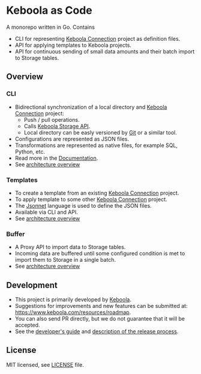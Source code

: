 # Keboola as Code

A monorepo written in Go. Contains

- CLI for representing [Keboola Connection](https://www.keboola.com/product/overview) project as definition files.
- API for applying templates to Keboola projects.
- API for continuous sending of small data amounts and their batch import to Storage tables.

## Overview

### CLI

- Bidirectional synchronization of a local directory and [Keboola Connection](https://www.keboola.com/product/overview) project:
  - Push / pull operations.
  - Calls [Keboola Storage API](https://developers.keboola.com/integrate/storage/api/).
  - Local directory can be easly versioned by [Git](https://git-scm.com/) or a similar tool.
- Configurations are represented as JSON files.
- Transformations are represented as native files, for example SQL, Python, etc.
- Read more in the [Documentation](https://developers.keboola.com/cli/).
- See [architecture overview](./docs/cli/overview.md)

### Templates

- To create a template from an existing [Keboola Connection](https://www.keboola.com/product/overview) project.
- To apply template to some other [Keboola Connection](https://www.keboola.com/product/overview) project.
- The [Jsonnet](https://jsonnet.org/) language is used to define the JSON files.
- Available via CLI and API.
- See [architecture overview](./docs/templates/overview.md)

### Buffer

- A Proxy API to import data to Storage tables.
- Incoming data are buffered until some configured condition is met to import them to Storage in a single batch.
- See [architecture overview](./docs/buffer/overview.md)


## Development

- This project is primarily developed by [Keboola](https://www.keboola.com/).
- Suggestions for improvements and new features can be submitted at:  
  https://www.keboola.com/resources/roadmap.
- You can also send PR directly, but we do not guarantee that it will be accepted.
- See the [developer's guide](./docs/DEVELOPMENT.md) and [description of the release process](./docs/RELEASE.md).

## License

MIT licensed, see [LICENSE](./LICENSE) file.
